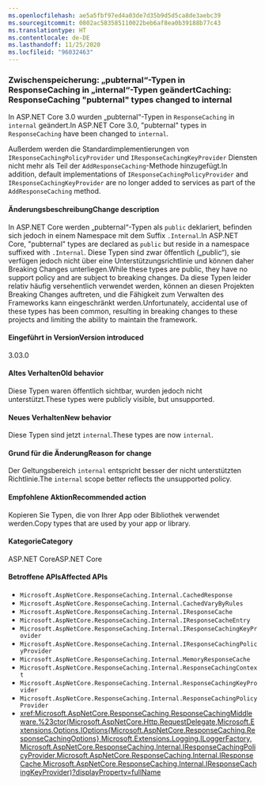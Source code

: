 ```yaml
---
ms.openlocfilehash: ae5a5fbf97ed4a03de7d35b9d5d5ca8de3aebc39
ms.sourcegitcommit: 0802ac583585110022beb6af8ea0b39188b77c43
ms.translationtype: HT
ms.contentlocale: de-DE
ms.lasthandoff: 11/25/2020
ms.locfileid: "96032463"
---
```

### <a name="caching-responsecaching-pubternal-types-changed-to-internal"></a><span data-ttu-id="77a17-101">Zwischenspeicherung: „pubternal“-Typen in ResponseCaching in „internal“-Typen geändert</span><span class="sxs-lookup"><span data-stu-id="77a17-101">Caching: ResponseCaching "pubternal" types changed to internal</span></span>

<span data-ttu-id="77a17-102">In ASP.NET Core 3.0 wurden „pubternal“-Typen in `ResponseCaching` in `internal` geändert.</span><span class="sxs-lookup"><span data-stu-id="77a17-102">In ASP.NET Core 3.0, "pubternal" types in `ResponseCaching` have been changed to `internal`.</span></span>

<span data-ttu-id="77a17-103">Außerdem werden die Standardimplementierungen von `IResponseCachingPolicyProvider` und `IResponseCachingKeyProvider` Diensten nicht mehr als Teil der `AddResponseCaching`-Methode hinzugefügt.</span><span class="sxs-lookup"><span data-stu-id="77a17-103">In addition, default implementations of `IResponseCachingPolicyProvider` and `IResponseCachingKeyProvider` are no longer added to services as part of the `AddResponseCaching` method.</span></span>

#### <a name="change-description"></a><span data-ttu-id="77a17-104">Änderungsbeschreibung</span><span class="sxs-lookup"><span data-stu-id="77a17-104">Change description</span></span>

<span data-ttu-id="77a17-105">In ASP.NET Core werden „pubternal“-Typen als `public` deklariert, befinden sich jedoch in einem Namespace mit dem Suffix `.Internal`.</span><span class="sxs-lookup"><span data-stu-id="77a17-105">In ASP.NET Core, "pubternal" types are declared as `public` but reside in a namespace suffixed with `.Internal`.</span></span> <span data-ttu-id="77a17-106">Diese Typen sind zwar öffentlich („public“), sie verfügen jedoch nicht über eine Unterstützungsrichtlinie und können daher Breaking Changes unterliegen.</span><span class="sxs-lookup"><span data-stu-id="77a17-106">While these types are public, they have no support policy and are subject to breaking changes.</span></span> <span data-ttu-id="77a17-107">Da diese Typen leider relativ häufig versehentlich verwendet werden, können an diesen Projekten Breaking Changes auftreten, und die Fähigkeit zum Verwalten des Frameworks kann eingeschränkt werden.</span><span class="sxs-lookup"><span data-stu-id="77a17-107">Unfortunately, accidental use of these types has been common, resulting in breaking changes to these projects and limiting the ability to maintain the framework.</span></span>

#### <a name="version-introduced"></a><span data-ttu-id="77a17-108">Eingeführt in Version</span><span class="sxs-lookup"><span data-stu-id="77a17-108">Version introduced</span></span>

<span data-ttu-id="77a17-109">3.0</span><span class="sxs-lookup"><span data-stu-id="77a17-109">3.0</span></span>

#### <a name="old-behavior"></a><span data-ttu-id="77a17-110">Altes Verhalten</span><span class="sxs-lookup"><span data-stu-id="77a17-110">Old behavior</span></span>

<span data-ttu-id="77a17-111">Diese Typen waren öffentlich sichtbar, wurden jedoch nicht unterstützt.</span><span class="sxs-lookup"><span data-stu-id="77a17-111">These types were publicly visible, but unsupported.</span></span>

#### <a name="new-behavior"></a><span data-ttu-id="77a17-112">Neues Verhalten</span><span class="sxs-lookup"><span data-stu-id="77a17-112">New behavior</span></span>

<span data-ttu-id="77a17-113">Diese Typen sind jetzt `internal`.</span><span class="sxs-lookup"><span data-stu-id="77a17-113">These types are now `internal`.</span></span>

#### <a name="reason-for-change"></a><span data-ttu-id="77a17-114">Grund für die Änderung</span><span class="sxs-lookup"><span data-stu-id="77a17-114">Reason for change</span></span>

<span data-ttu-id="77a17-115">Der Geltungsbereich `internal` entspricht besser der nicht unterstützten Richtlinie.</span><span class="sxs-lookup"><span data-stu-id="77a17-115">The `internal` scope better reflects the unsupported policy.</span></span>

#### <a name="recommended-action"></a><span data-ttu-id="77a17-116">Empfohlene Aktion</span><span class="sxs-lookup"><span data-stu-id="77a17-116">Recommended action</span></span>

<span data-ttu-id="77a17-117">Kopieren Sie Typen, die von Ihrer App oder Bibliothek verwendet werden.</span><span class="sxs-lookup"><span data-stu-id="77a17-117">Copy types that are used by your app or library.</span></span>

#### <a name="category"></a><span data-ttu-id="77a17-118">Kategorie</span><span class="sxs-lookup"><span data-stu-id="77a17-118">Category</span></span>

<span data-ttu-id="77a17-119">ASP.NET Core</span><span class="sxs-lookup"><span data-stu-id="77a17-119">ASP.NET Core</span></span>

#### <a name="affected-apis"></a><span data-ttu-id="77a17-120">Betroffene APIs</span><span class="sxs-lookup"><span data-stu-id="77a17-120">Affected APIs</span></span>

- `Microsoft.AspNetCore.ResponseCaching.Internal.CachedResponse`
- `Microsoft.AspNetCore.ResponseCaching.Internal.CachedVaryByRules`
- `Microsoft.AspNetCore.ResponseCaching.Internal.IResponseCache`
- `Microsoft.AspNetCore.ResponseCaching.Internal.IResponseCacheEntry`
- `Microsoft.AspNetCore.ResponseCaching.Internal.IResponseCachingKeyProvider`
- `Microsoft.AspNetCore.ResponseCaching.Internal.IResponseCachingPolicyProvider`
- `Microsoft.AspNetCore.ResponseCaching.Internal.MemoryResponseCache`
- `Microsoft.AspNetCore.ResponseCaching.Internal.ResponseCachingContext`
- `Microsoft.AspNetCore.ResponseCaching.Internal.ResponseCachingKeyProvider`
- `Microsoft.AspNetCore.ResponseCaching.Internal.ResponseCachingPolicyProvider`
- <xref:Microsoft.AspNetCore.ResponseCaching.ResponseCachingMiddleware.%23ctor(Microsoft.AspNetCore.Http.RequestDelegate,Microsoft.Extensions.Options.IOptions{Microsoft.AspNetCore.ResponseCaching.ResponseCachingOptions},Microsoft.Extensions.Logging.ILoggerFactory,Microsoft.AspNetCore.ResponseCaching.Internal.IResponseCachingPolicyProvider,Microsoft.AspNetCore.ResponseCaching.Internal.IResponseCache,Microsoft.AspNetCore.ResponseCaching.Internal.IResponseCachingKeyProvider)?displayProperty=fullName>

<!-- 

#### Affected APIs

- `T:Microsoft.AspNetCore.ResponseCaching.Internal.CachedResponse`
- `T:Microsoft.AspNetCore.ResponseCaching.Internal.CachedVaryByRules`
- `T:Microsoft.AspNetCore.ResponseCaching.Internal.IResponseCache`
- `T:Microsoft.AspNetCore.ResponseCaching.Internal.IResponseCacheEntry`
- `T:Microsoft.AspNetCore.ResponseCaching.Internal.IResponseCachingKeyProvider`
- `T:Microsoft.AspNetCore.ResponseCaching.Internal.IResponseCachingPolicyProvider`
- `T:Microsoft.AspNetCore.ResponseCaching.Internal.MemoryResponseCache`
- `T:Microsoft.AspNetCore.ResponseCaching.Internal.ResponseCachingContext`
- `T:Microsoft.AspNetCore.ResponseCaching.Internal.ResponseCachingKeyProvider`
- `T:Microsoft.AspNetCore.ResponseCaching.Internal.ResponseCachingPolicyProvider`
- `M:Microsoft.AspNetCore.ResponseCaching.ResponseCachingMiddleware.#ctor(Microsoft.AspNetCore.Http.RequestDelegate,Microsoft.Extensions.Options.IOptions{Microsoft.AspNetCore.ResponseCaching.ResponseCachingOptions},Microsoft.Extensions.Logging.ILoggerFactory,Microsoft.AspNetCore.ResponseCaching.Internal.IResponseCachingPolicyProvider,Microsoft.AspNetCore.ResponseCaching.Internal.IResponseCache,Microsoft.AspNetCore.ResponseCaching.Internal.IResponseCachingKeyProvider)",
"nameWithType": "ResponseCachingMiddleware.ResponseCachingMiddleware(RequestDelegate, IOptions<ResponseCachingOptions>, ILoggerFactory, IResponseCachingPolicyProvider, IResponseCache, IResponseCachingKeyProvider)`

-->
